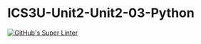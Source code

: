 # ICS3U-Unit2-Unit2-03-Python

[![GitHub's Super Linter](https://github.com/Samuel-Webster-178/ICS3U-Assignment-08-CircuitPython/workflows/GitHub's%20Super%20Linter/badge.svg)](https://github.com/Samuel-Webster-178/ICS3U-Assignment-08-CircuitPython/actions)
